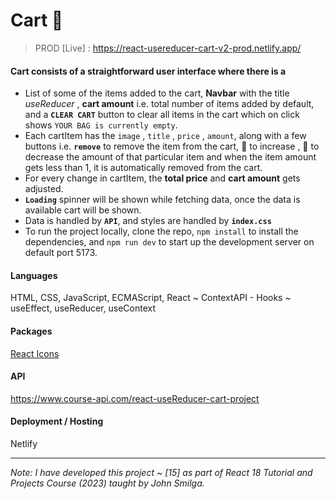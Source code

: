 # Cart 🛒

> PROD [Live] : https://react-usereducer-cart-v2-prod.netlify.app/

#### Cart consists of a straightforward user interface where there is a

- List of some of the items added to the cart, **Navbar** with the title *useReducer* , **cart amount** i.e. total number of items added by default, and a **`CLEAR CART`** button to clear all items in the cart which on click shows `YOUR BAG is currently empty`.
- Each cartItem has the `image` , `title` , `price` , `amount`, along with a few buttons i.e. **`remove`** to remove the item from the cart, 🔼 to increase , 🔽 to decrease the amount of that particular item and when the item amount gets less than 1, it is automatically removed from the cart.  
- For every change in cartItem, the **total price** and **cart amount** gets adjusted.  
- **`Loading`** spinner will be shown while fetching data, once the data is available cart will be shown. 
- Data is handled by **`API`**, and styles are handled by **`index.css`**
- To run the project locally, clone the repo, `npm install` to install the dependencies, and `npm run dev` to start up the development server on default port 5173.

#### Languages
HTML, CSS, JavaScript, ECMAScript, React ~ ContextAPI - Hooks ~ useEffect, useReducer, useContext

#### Packages
[React Icons](https://www.npmjs.com/package/react-icons)

#### API
https://www.course-api.com/react-useReducer-cart-project

#### Deployment / Hosting
Netlify

---

_Note: I have developed this project ~ [15] as part of React 18 Tutorial and Projects Course (2023) taught by John Smilga._

